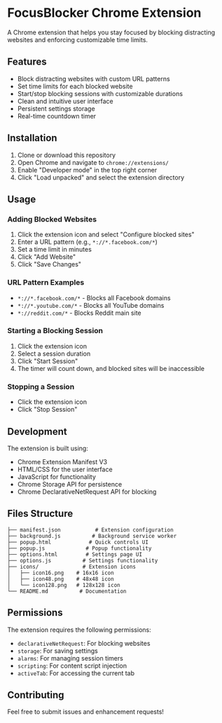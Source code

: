 # FocusBlocker Chrome Extension

A Chrome extension that helps you stay focused by blocking distracting websites and enforcing customizable time limits.

## Features

- Block distracting websites with custom URL patterns
- Set time limits for each blocked website
- Start/stop blocking sessions with customizable durations
- Clean and intuitive user interface
- Persistent settings storage
- Real-time countdown timer

## Installation

1. Clone or download this repository
2. Open Chrome and navigate to `chrome://extensions/`
3. Enable "Developer mode" in the top right corner
4. Click "Load unpacked" and select the extension directory

## Usage

### Adding Blocked Websites

1. Click the extension icon and select "Configure blocked sites"
2. Enter a URL pattern (e.g., `*://*.facebook.com/*`)
3. Set a time limit in minutes
4. Click "Add Website"
5. Click "Save Changes"

### URL Pattern Examples

- `*://*.facebook.com/*` - Blocks all Facebook domains
- `*://*.youtube.com/*` - Blocks all YouTube domains
- `*://reddit.com/*` - Blocks Reddit main site

### Starting a Blocking Session

1. Click the extension icon
2. Select a session duration
3. Click "Start Session"
4. The timer will count down, and blocked sites will be inaccessible

### Stopping a Session

- Click the extension icon
- Click "Stop Session"

## Development

The extension is built using:
- Chrome Extension Manifest V3
- HTML/CSS for the user interface
- JavaScript for functionality
- Chrome Storage API for persistence
- Chrome DeclarativeNetRequest API for blocking

## Files Structure

```
├── manifest.json           # Extension configuration
├── background.js          # Background service worker
├── popup.html            # Quick controls UI
├── popup.js             # Popup functionality
├── options.html         # Settings page UI
├── options.js          # Settings functionality
├── icons/              # Extension icons
│   ├── icon16.png    # 16x16 icon
│   ├── icon48.png    # 48x48 icon
│   └── icon128.png   # 128x128 icon
└── README.md          # Documentation
```

## Permissions

The extension requires the following permissions:
- `declarativeNetRequest`: For blocking websites
- `storage`: For saving settings
- `alarms`: For managing session timers
- `scripting`: For content script injection
- `activeTab`: For accessing the current tab

## Contributing

Feel free to submit issues and enhancement requests! 
